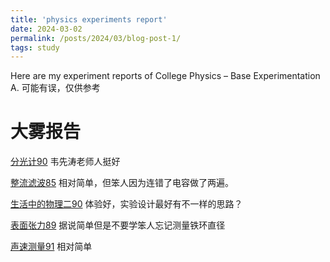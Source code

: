 ```yaml
---
title: 'physics experiments report'
date: 2024-03-02
permalink: /posts/2024/03/blog-post-1/
tags: study
---
```

Here are my experiment reports of College Physics – Base Experimentation A.
可能有误，仅供参考

大雾报告
=======

[分光计90](http://kyle8214.github.io/files/分光计.pdf) 韦先涛老师人挺好

[整流滤波85](http://kyle8214.github.io/files/整流滤波.pdf) 相对简单，但笨人因为连错了电容做了两遍。

[生活中的物理二90](http://kyle8214.github.io/files/实验设计.pdf) 体验好，实验设计最好有不一样的思路？

[表面张力89](http://kyle8214.github.io/files/表面张力.pdf) 据说简单但是不要学笨人忘记测量铁环直径

[声速测量91](http://kyle8214.github.io/files/声速测量.pdf) 相对简单









